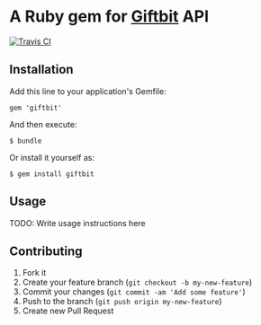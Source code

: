 # A Ruby gem for [Giftbit](http://www.giftbit.com) API

[![Travis CI](http://img.shields.io/travis/modernmsg/giftbit/master.svg)](https://travis-ci.org/modernmsg/giftbit)

## Installation

Add this line to your application's Gemfile:

    gem 'giftbit'

And then execute:

    $ bundle

Or install it yourself as:

    $ gem install giftbit

## Usage

TODO: Write usage instructions here

## Contributing

1. Fork it
2. Create your feature branch (`git checkout -b my-new-feature`)
3. Commit your changes (`git commit -am 'Add some feature'`)
4. Push to the branch (`git push origin my-new-feature`)
5. Create new Pull Request
